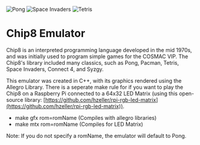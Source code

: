 ![Pong](https://user-images.githubusercontent.com/31244240/43002878-662c4d66-8bf8-11e8-9f4d-d7cd07b85819.png)
![Space Invaders](https://user-images.githubusercontent.com/31244240/43002916-87f29b4e-8bf8-11e8-8378-50bcf2737597.png)
![Tetris](https://user-images.githubusercontent.com/31244240/43002909-7a69a576-8bf8-11e8-9dc4-c29bea3c1318.png)

# Chip8 Emulator
Chip8 is an interpreted programming language developed in the mid 1970s, and was initially used to program simple games for the COSMAC VIP. The Chip8's library included many classics, such as Pong, Pacman, Tetris, Space Invaders, Connect 4, and Syzgy.

This emulator was created in C++, with its graphics rendered using the Allegro Library. There is a seperate make rule for if you want to play the Chip8 on a Raspberry Pi connected to a 64x32 LED Matrix (using this open-source library: [https://github.com/hzeller/rpi-rgb-led-matrix](https://github.com/hzeller/rpi-rgb-led-matrix)). 

* make gfx rom=romName (Compiles with allegro libraries)
* make mtx rom=romName (Compiles for LED Matrix)

Note: If you do not specify a romName, the emulator will default to Pong.
